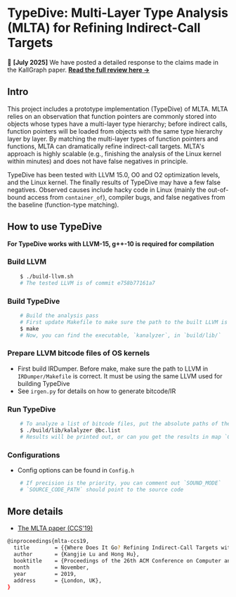 # TypeDive: Multi-Layer Type Analysis (MLTA) for Refining Indirect-Call Targets 


📢 **[July 2025]** We have posted a detailed response to the claims made in the KallGraph paper. [**Read the full review here →**](docs/review-kallgraph.md)


## Intro
This project includes a prototype implementation (TypeDive) of MLTA.
MLTA relies on an observation that function pointers are commonly
stored into objects whose types have a multi-layer type hierarchy;
before indirect calls, function pointers will be loaded from objects
with the same type hierarchy layer by layer.  By matching the
multi-layer types of function pointers and functions, MLTA can
dramatically refine indirect-call targets.  MLTA's approach is highly
scalable (e.g., finishing the analysis of the Linux kernel within
minutes) and does not have false negatives in principle. 


TypeDive has been tested with LLVM 15.0, O0 and O2 optimization
levels, and the Linux kernel. The finally results of TypeDive may
have a few false negatives. Observed causes include hacky code in
Linux (mainly the out-of-bound access from `container_of`), compiler
bugs, and false negatives from the baseline (function-type matching). 


## How to use TypeDive
**For TypeDive works with LLVM-15, g++-10 is required for compilation**
### Build LLVM 
```sh 
	$ ./build-llvm.sh 
	# The tested LLVM is of commit e758b77161a7 
```

### Build TypeDive 
```sh 
	# Build the analysis pass 
	# First update Makefile to make sure the path to the built LLVM is correct
	$ make 
	# Now, you can find the executable, `kanalyzer`, in `build/lib/`
```
 
### Prepare LLVM bitcode files of OS kernels

* First build IRDumper. Before make, make sure the path to LLVM in
	`IRDumper/Makefile` is correct. It must be using the same LLVM used
	for building TypeDive
* See `irgen.py` for details on how to generate bitcode/IR

### Run TypeDive
```sh
	# To analyze a list of bitcode files, put the absolute paths of the bitcode files in a file, say "bc.list", then run:
	$ ./build/lib/kalalyzer @bc.list
	# Results will be printed out, or can you get the results in map `Ctx->Callees`.
```

### Configurations

* Config options can be found in `Config.h`
```sh
	# If precision is the priority, you can comment out `SOUND_MODE`
	# `SOURCE_CODE_PATH` should point to the source code 
```


## More details
* [The MLTA paper (CCS'19)](https://www-users.cse.umn.edu/~kjlu/papers/mlta.pdf)
```sh
@inproceedings{mlta-ccs19,
  title        = {{Where Does It Go? Refining Indirect-Call Targets with Multi-Layer Type Analysis}},
  author       = {Kangjie Lu and Hong Hu},
  booktitle    = {Proceedings of the 26th ACM Conference on Computer and Communications Security (CCS)},
  month        = November,
  year         = 2019,
  address      = {London, UK},
}
```
